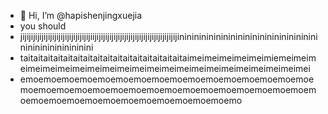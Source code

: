 - 👋 Hi, I’m @hapishenjingxuejia
- you should
- jijijijijijijijijijijijijijijijijiijijijijijijijijijijijijijijijijijijijijininininininininininininininininininininininininininininini
- taitaitaitaitaitaitaitaitaitaitaitaitaitaitaitaitaimeimeimeimeimeimiemeimeimeimeimeimeimeimeimeimeimeimeimeimeimeimeimeimeimeimeimeimei
- emoemoemoemoemoemoemoemoemoemoemoemoemoemoemoemoemoemoemoemoemoemoemoemoemoemoemoemoemoemoemoemoemoemoemoemoemoemoemoemoemoemoemoemoemo

<!---
hapishenjingxuejia/hapishenjingxuejia is a ✨ special ✨ repository because its `README.md` (this file) appears on your GitHub profile.
You can click the Preview link to take a look at your changes.
--->
